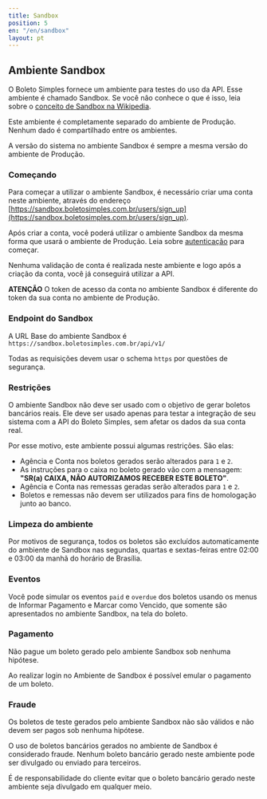 ```yaml
---
title: Sandbox
position: 5
en: "/en/sandbox"
layout: pt
---
```


## Ambiente Sandbox

O Boleto Simples fornece um ambiente para testes do uso da API. Esse ambiente é chamado Sandbox. Se você não conhece o que é isso, leia sobre o [conceito de Sandbox na Wikipedia](http://en.wikipedia.org/wiki/Sandbox_(software_development)).

Este ambiente é completamente separado do ambiente de Produção. Nenhum dado é compartilhado entre os ambientes.

A versão do sistema no ambiente Sandbox é sempre a mesma versão do ambiente de Produção.

### Começando

Para começar a utilizar o ambiente Sandbox, é necessário criar uma conta neste ambiente, através do endereço [https://sandbox.boletosimples.com.br/users/sign_up](https://sandbox.boletosimples.com.br/users/sign_up).

Após criar a conta, você poderá utilizar o ambiente Sandbox da mesma forma que usará o ambiente de Produção. Leia sobre [autenticação](/authentication) para começar.

Nenhuma validação de conta é realizada neste ambiente e logo após a criação da conta, você já conseguirá utilizar a API.

 <div class="alert alert-info"><strong>ATENÇÃO</strong> O token de acesso da conta no ambiente Sandbox é diferente do token da sua conta no ambiente de Produção.</div>

### Endpoint do Sandbox

A URL Base do ambiente Sandbox é `https://sandbox.boletosimples.com.br/api/v1/`

Todas as requisições devem usar o schema `https` por questões de segurança.

### Restrições

O ambiente Sandbox não deve ser usado com o objetivo de gerar boletos bancários reais. Ele deve ser usado apenas para testar a integração de seu sistema com a API do Boleto Simples, sem afetar os dados da sua conta real.

Por esse motivo, este ambiente possui algumas restrições. São elas:

* Agência e Conta nos boletos gerados serão alterados para `1` e `2`.
* As instruções para o caixa no boleto gerado vão com a mensagem: **"SR(a) CAIXA, NÃO AUTORIZAMOS RECEBER ESTE BOLETO"**.
* Agência e Conta nas remessas geradas  serão alterados para `1` e `2`.
* Boletos e remessas não devem ser utilizados para fins de homologação junto ao banco.

### Limpeza do ambiente

Por motivos de segurança, todos os boletos são excluídos automaticamente do ambiente de Sandbox nas segundas, quartas e sextas-feiras entre 02:00 e 03:00 da manhã do horário de Brasília.

### Eventos

Você pode simular os eventos `paid` e `overdue` dos boletos usando os menus de Informar Pagamento e Marcar como Vencido, que somente são apresentados no ambiente Sandbox, na tela do boleto.

### Pagamento

Não pague um boleto gerado pelo ambiente Sandbox sob nenhuma hipótese.

Ao realizar login no Ambiente de Sandbox é possível emular o pagamento de um boleto.

### Fraude

Os boletos de teste gerados pelo ambiente Sandbox não são válidos e não devem ser pagos sob nenhuma hipótese.

O uso de boletos bancários gerados no ambiente de Sandbox é considerado fraude. Nenhum boleto bancário gerado neste ambiente pode ser divulgado ou enviado para terceiros.

É de responsabilidade do cliente evitar que o boleto bancário gerado neste ambiente seja divulgado em qualquer meio.
